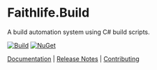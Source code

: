 # Faithlife.Build

A build automation system using C# build scripts.

[![Build](https://github.com/Faithlife/FaithlifeBuild/workflows/Build/badge.svg)](https://github.com/Faithlife/FaithlifeBuild/actions?query=workflow%3ABuild) [![NuGet](https://img.shields.io/nuget/v/Faithlife.Build.svg)](https://www.nuget.org/packages/Faithlife.Build)

[Documentation](https://faithlife.github.io/FaithlifeBuild/) | [Release Notes](https://github.com/Faithlife/FaithlifeBuild/blob/master/ReleaseNotes.md) | [Contributing](https://github.com/Faithlife/FaithlifeBuild/blob/master/CONTRIBUTING.md)
